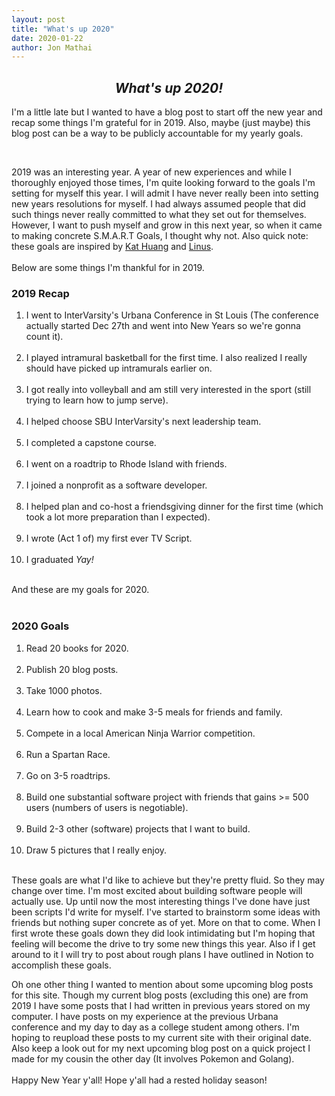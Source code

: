 ```yaml
---
layout: post
title: "What's up 2020"
date: 2020-01-22
author: Jon Mathai
---
```

<h2 style="text-align:center;"><em>What's up 2020!</em></h2>
<p>
I'm a little late but I wanted to have a blog post to start off the new
year and recap some things I'm grateful for in 2019. Also, maybe (just maybe) 
this blog post can be a way to be publicly accountable for my yearly goals. 
</p>
<br/>
<p>
2019 was an interesting year. A year of new experiences and while I 
thoroughly enjoyed those times, I'm quite looking forward to the
goals I'm setting for myself this year. I will admit I have never really
been into setting new years resolutions for myself. I had always assumed
people that did such things never really committed to what they set out for
themselves. However, I want to push myself and grow in this next year, so
when it came to making concrete S.M.A.R.T Goals, I thought why not. Also
quick note: these goals are inspired by <a href="https://katmh.com">Kat
Huang</a> and <a href="https://thesephist.com">Linus</a>.
<br/><br/>
Below are some things I'm thankful for in 2019.
</p>
<h3>2019 Recap</h3>

<ol>
<li>
I went to InterVarsity's Urbana Conference in St Louis (The conference actually started Dec 27th and went into New Years so we're gonna count it).
</li>

<br/>

<li>
I played intramural basketball for the first time. I also realized I really should have picked up intramurals earlier on.
</li>

<br/>

<li>
I got really into volleyball and am still very interested in the sport (still trying to learn how to jump serve).
</li>

<br/>

<li>
I helped choose SBU InterVarsity's next leadership team.
</li>

<br/>

<li>
I completed a capstone course.
</li>

<br/>

<li>
I went on a roadtrip to Rhode Island with friends.
</li>

<br/>

<li>
I joined a nonprofit as a software developer.
</li>

<br/>

<li>
I helped plan and co-host a friendsgiving dinner for the first time
(which took a lot more preparation than I expected).
</li>

<br/>

<li>
I wrote (Act 1 of) my first ever TV Script.
</li>

<br/>

<li>
I graduated <i>Yay!</i>
</li>
</ol>
<br/>
And these are my goals for 2020.
<br/><br/>
<p>
<h3>2020 Goals</h3>
<ol>
<li>Read 20 books for 2020.</li> <br/>
<li>Publish 20 blog posts.</li> <br/>
<li>Take 1000 photos.</li> <br/>
<li>Learn how to cook and make 3-5 meals for friends and family.</li> <br/>
<li>Compete in a local American Ninja Warrior competition.</li> <br/>
<li>Run a Spartan Race.</li> <br/>
<li>Go on 3-5 roadtrips.</li> <br/>
<li>Build one substantial software project with friends that gains >= 500 users (numbers of users is negotiable).</li> <br/>
<li>Build 2-3 other (software) projects that I want to build.</li> <br/>
<li>Draw 5 pictures that I really enjoy.</li> <br/>
</ol>
</p>
<p>
These goals are what I'd like to achieve but they're pretty fluid.
So they may change over time. I'm most excited about building software people
will actually use. Up until now the most interesting things I've done have just been scripts I'd write for myself.
I've started to brainstorm some ideas with friends but nothing
super concrete as of yet. More on that to come. When I first wrote these 
goals down they did look intimidating but I'm hoping that feeling will
become the drive to try some new things this year. 
Also if I get around to it I will try to post about rough plans I have outlined in Notion to accomplish these goals.
</p>
<p>
Oh one other thing I wanted to mention about some upcoming blog posts for
this site. Though my current blog posts (excluding this one) are from 2019
I have some posts that I had written in previous years stored on my
computer. I have posts on my experience at the previous Urbana conference
and my day to day as a college student among others. I'm hoping to reupload
these posts to my current site with their original date.
Also keep a look out for my next upcoming blog post on a quick project I
made for my cousin the other day (It involves Pokemon and Golang).
<br/><br/>
Happy New Year y'all! Hope y'all had a rested holiday season!
</p>
